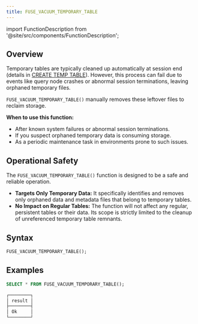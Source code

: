 ```yaml
---
title: FUSE_VACUUM_TEMPORARY_TABLE
---
```

import FunctionDescription from '@site/src/components/FunctionDescription';

<FunctionDescription description="Introduced or updated: v1.2.666"/>

## Overview

Temporary tables are typically cleaned up automatically at session end (details in [CREATE TEMP TABLE](../../10-sql-commands/00-ddl/01-table/10-ddl-create-temp-table.md)). However, this process can fail due to events like query node crashes or abnormal session terminations, leaving orphaned temporary files.

`FUSE_VACUUM_TEMPORARY_TABLE()` manually removes these leftover files to reclaim storage.

**When to use this function:**
- After known system failures or abnormal session terminations.
- If you suspect orphaned temporary data is consuming storage.
- As a periodic maintenance task in environments prone to such issues.

## Operational Safety

The `FUSE_VACUUM_TEMPORARY_TABLE()` function is designed to be a safe and reliable operation.
- **Targets Only Temporary Data:** It specifically identifies and removes only orphaned data and metadata files that belong to temporary tables.
- **No Impact on Regular Tables:** The function will not affect any regular, persistent tables or their data. Its scope is strictly limited to the cleanup of unreferenced temporary table remnants.

## Syntax

```sql
FUSE_VACUUM_TEMPORARY_TABLE();
```


## Examples

```sql
SELECT * FROM FUSE_VACUUM_TEMPORARY_TABLE();

┌────────┐
│ result │
├────────┤
│ Ok     │
└────────┘
```
